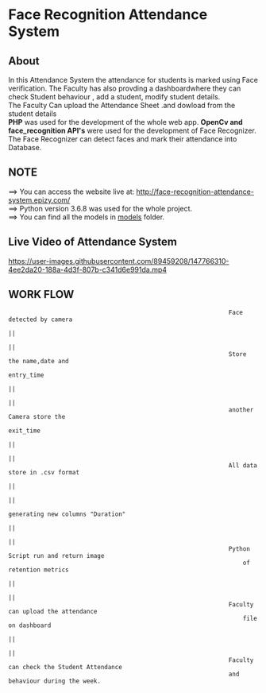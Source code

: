 # Face Recognition Attendance System

## About
In this Attendance System the attendance for students is marked using Face verification. The Faculty has also provding a dashboardwhere they can check Student behaviour , add a student, modify student details.<br>
The Faculty Can upload the Attendance Sheet .and dowload from the student details<br>
**PHP**  was used for the development of the whole web app. **OpenCv and face_recognition API's** were used for the development of Face Recognizer. The Face Recognizer can detect faces  and mark their attendance into Database.<br>

## NOTE

==> You can access the website live at: http://face-recognition-attendance-system.epizy.com/ <br>
==> Python version 3.6.8 was used for the whole project.<br>
==> You can find all the models in [models](https://github.com/rohitsahu70/Face-Recognition-Attendance-System/tree/main/dashboard) folder.

## Live Video of Attendance System



https://user-images.githubusercontent.com/89459208/147766310-4ee2da20-188a-4d3f-807b-c341d6e991da.mp4



## WORK FLOW 

 
                                                                  Face detected by camera
                                                                            ||
                                                                            ||
                                                                  Store the name,date and 
                                                                        entry_time
                                                                            ||
                                                                            ||
                                                                  another Camera store the 
                                                                        exit_time 
                                                                            ||
                                                                            ||
                                                                  All data store in .csv format
                                                                            ||
                                                                            ||          
                                                                  generating new columns "Duration" 
                                                                            ||
                                                                            ||
                                                                  Python Script run and return image
                                                                      of retention metrics
                                                                            ||
                                                                            ||
                                                                  Faculty can upload the attendance 
                                                                      file on dashboard 
                                                                            ||
                                                                            ||
                                                                  Faculty can check the Student Attendance 
                                                                  and behaviour during the week.

